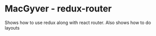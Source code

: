 # MacGyver - redux-router

Shows how to use redux along with react router. Also shows how to do layouts
